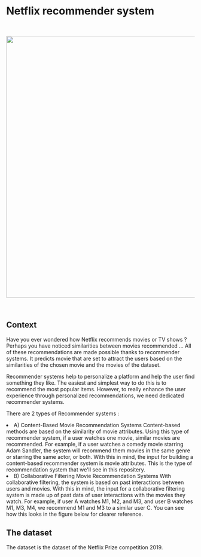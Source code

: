 # Netflix recommender system


<br> 
<p align="center">
  <img src="https://logos-marques.com/wp-content/uploads/2021/03/Netflix-logo.png" width=700" />
</p>

<br>

## Context 
Have you ever wondered how Netflix recommends movies or TV shows ? Perhaps you have noticed similarities between movies recommended ... All of these recommendations are made possible thanks to recommender systems. It predicts movie that are set to attract the users based on the similarities of the chosen movie and the movies of the dataset. 
                                                                                             
Recommender systems help to personalize a platform and help the user find something they like. The easiest and simplest way to do this is to recommend the most popular items. However, to really enhance the user experience through personalized recommendations, we need dedicated recommender systems.

There are 2 types of Recommender systems :
<li> A) Content-Based Movie Recommendation Systems
Content-based methods are based on the similarity of movie attributes. Using this type of recommender system, if a user watches one movie, similar movies are recommended. For example, if a user watches a comedy movie starring Adam Sandler, the system will recommend them movies in the same genre or starring the same actor, or both. With this in mind, the input for building a content-based recommender system is movie attributes. This is the type of recommendation system that we'll see in this repositery.
<li> B) Collaborative Filtering Movie Recommendation Systems
With collaborative filtering, the system is based on past interactions between users and movies. With this in mind, the input for a collaborative filtering system is made up of past data of user interactions with the movies they watch.
For example, if user A watches M1, M2, and M3, and user B watches M1, M3, M4, we recommend M1 and M3 to a similar user C. You can see how this looks in the figure below for clearer reference.

## The dataset
The dataset is the dataset of the Netflix Prize competition 2019.
